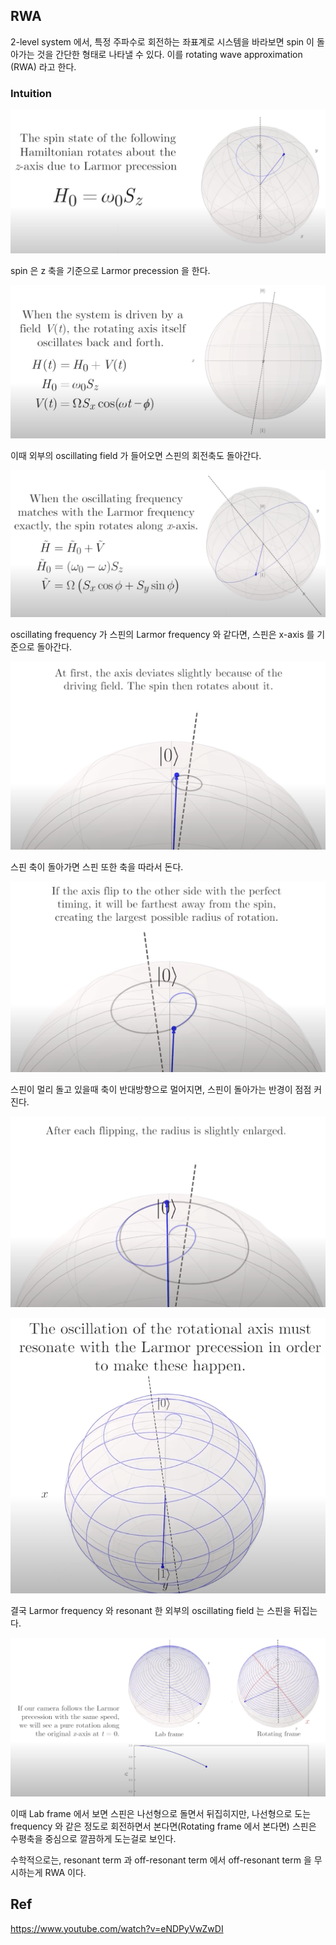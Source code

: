 ## RWA

2-level system 에서, 특정 주파수로 회전하는 좌표계로 시스템을 바라보면 spin 이 돌아가는 것을 간단한 형태로 나타낼 수 있다. 이를 rotating wave approximation (RWA) 라고 한다.

### Intuition

![](./fig/rwa1.png)

spin 은 z 축을 기준으로 Larmor precession 을 한다. 

![](./fig/rwa2.png)

이때 외부의 oscillating field 가 들어오면 스핀의 회전축도 돌아간다.

![](./fig/rwa3.png)

oscillating frequency 가 스핀의 Larmor frequency 와 같다면, 스핀은 x-axis 를 기준으로 돌아간다. 

![](./fig/rwa4.png)

스핀 축이 돌아가면 스핀 또한 축을 따라서 돈다.

![](./fig/rwa5.png)

스핀이 멀리 돌고 있을때 축이 반대방향으로 멀어지면, 스핀이 돌아가는 반경이 점점 커진다.

![](./fig/rwa6.png)

![](./fig/rwa7.png)

결국 Larmor frequency 와 resonant 한 외부의 oscillating field 는 스핀을 뒤집는다.

![](./fig/rwa8.png) 

이때 Lab frame 에서 보면 스핀은 나선형으로 돌면서 뒤집히지만, 나선형으로 도는 frequency 와 같은 정도로 회전하면서 본다면(Rotating frame 에서 본다면) 스핀은 수평축을 중심으로 깔끔하게 도는걸로 보인다. 

수학적으로는, resonant term 과 off-resonant term 에서 off-resonant term 을 무시하는게 RWA 이다.



## Ref

https://www.youtube.com/watch?v=eNDPyVwZwDI